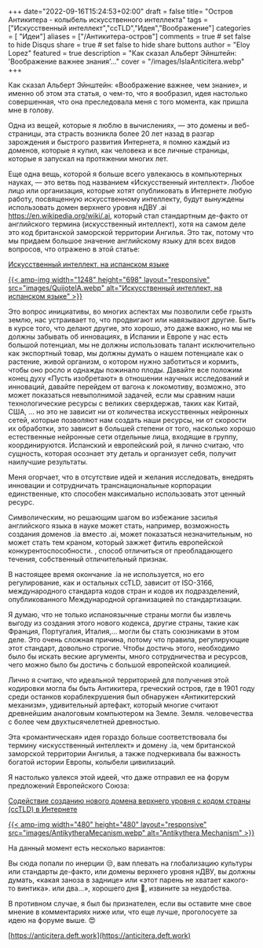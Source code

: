 +++
date="2022-09-16T15:24:53+02:00"
draft = false
title= "Остров Антикитера - колыбель искусственного интеллекта"
tags = ["Искусственный интеллект","ccTLD","Идея","Воображение"]
categories = [ "Идеи"]
aliases = ["/Антикитера-остров"]
comments = true # set false to hide Disqus
share = true # set false to hide share buttons
author = "Eloy Lopez"
featured = true
description = "Как сказал Альберт Эйнштейн: 'Воображение важнее знания'..."
cover = "/images/IslaAnticitera.webp"
+++

Как сказал Альберт Эйнштейн: «Воображение важнее, чем знание», и именно об этом эта статья, о чем-то, что я вообразил, идея настолько совершенная, что она преследовала меня с того момента, как пришла мне в голову.

Одна из вещей, которые я люблю в вычислениях, — это домены и веб-страницы, эта страсть возникла более 20 лет назад в разгар зарождения и быстрого развития Интернета, я помню каждый из доменов, которые я купил, как человека и все личные страницы, которые я запускал на протяжении многих лет.

Еще одна вещь, которой я больше всего увлекаюсь в компьютерных науках, — это ветвь под названием «Искусственный интеллект». Любое лицо или организация, которые хотят опубликовать в Интернете любую работу, посвященную искусственному интеллекту, будут вынуждены использовать домен верхнего уровня нДВУ .ai https://en.wikipedia.org/wiki/.ai, который стал стандартным де-факто от английского термина (искусственный интеллект), хотя на самом деле это код британской заморской территории Ангилья. Это так, потому что мы придаем большое значение английскому языку для всех видов вопросов, что отражено в этой статье:

[Искусственный интеллект, на испанском языке](https://www.abc.es/opinion/abci-inteligencia-artificial-espanol-201903272343_noticia.html)

[{{< amp-img width="1248" height="698" layout="responsive" src="images/QuijoteIA.webp" alt="Искусственный интеллект, на испанском языке" >}}](https://www.abc.es/opinion/abci-inteligencia-artificial-espanol-201903272343_noticia.html)

Это вопрос инициативы, во многих аспектах мы позволили себе грызть землю, нас устраивает то, что продвигают или навязывают другие. Быть в курсе того, что делают другие, это хорошо, это даже важно, но мы не должны забывать об инновациях, в Испании и Европе у нас есть большой потенциал, мы не должны использовать талант исключительно как экспортный товар, мы должны думать о нашем потенциале как о растение, живой организм, о котором нужно заботиться и кормить, чтобы оно росло и однажды пожинало плоды. Давайте все положим конец духу «Пусть изобретают» в отношении научных исследований и инноваций, давайте перейдем от вагона к локомотиву, возможно, это может показаться невыполнимой задачей, если мы сравним наши технологические ресурсы с великих сверхдержав, таких как Китай, США, ... но это не зависит ни от количества искусственных нейронных сетей, которые позволяют нам создать наши ресурсы, ни от скорости их обработки, это зависит в большей степени от того, насколько хорошо естественные нейронные сети отдельные лица, входящие в группу, координируются. Испанский и европейский рой, я лично считаю, что сущность, которая осознает эту деталь и организует себя, получит наилучшие результаты.

Меня огорчает, что в отсутствие идей и желания исследовать, внедрять инновации и сотрудничать транснациональные корпорации единственные, кто способен максимально использовать этот ценный ресурс.

Символическим, но решающим шагом во избежание засилья английского языка в науке может стать, например, возможность создания доменов .ia вместо .ai, может показаться незначительным, но может стать тем краном, который зажжет фитиль европейской конкурентоспособности. , способ отличиться от преобладающего течения, собственный отличительный признак.

В настоящее время окончание .ia не используется, но его регулирование, как и остальных ccTLD, зависит от ISO-3166, международного стандарта кодов стран и кодов их подразделений, опубликованного Международной организацией по стандартизации.

Я думаю, что не только испаноязычные страны могли бы извлечь выгоду из создания этого нового кодекса, другие страны, такие как Франция, Португалия, Италия,... могли бы стать союзниками в этом деле.
Это очень сложная причина, потому что правила, регулирующие этот стандарт, довольно строгие. Чтобы достичь этого, необходимо было бы искать веские аргументы, много сотрудничества и ресурсов, чего можно было бы достичь с большой европейской коалицией.

Лично я считаю, что идеальной территорией для получения этой кодировки могла бы быть Антикитера, греческий остров, где в 1901 году среди останков кораблекрушения был обнаружен «Антикитерский механизм», удивительный артефакт, который многие считают древнейшим аналоговым компьютером на Земле. Земля. человечества с более чем двухтысячелетней древностью.

Эта «романтическая» идея гораздо больше соответствовала бы термину «искусственный интеллект» и домену .ia, чем британской заморской территории Ангилья, а также подчеркивала бы важность богатой истории Европы, колыбели цивилизаций.

Я настолько увлекся этой идеей, что даже отправил ее на форум предложений Европейского Союза:

[Содействие созданию нового домена верхнего уровня с кодом страны (ccTLD) в Интернете](https://futureu.europa.eu/processes/Digital/f/15/proposals/27592?locale=es)

[{{< amp-img width="480" height="480" layout="responsive" src="images/AntikytheraMecanism.webp" alt="Antikythera Mechanism" >}}](https://futureu.europa.eu/processes/Digital/f/15/proposals/27592?locale=es)

На данный момент есть несколько вариантов:

Вы сюда попали по инерции 😒, вам плевать на глобализацию культуры или стандарты де-факто, или домены верхнего уровня нДВУ, вы должны думать, «какая заноза в заднице» или «этот парень не хватает какого-то винтика». или два…», хорошего дня 🫡, извините за неудобства.

В противном случае, я был бы признателен, если вы оставите мне свое мнение в комментариях ниже или, что еще лучше, проголосуете за идею на форуме выше. 😍

[https://anticitera.deft.work](https://anticitera.deft.work)